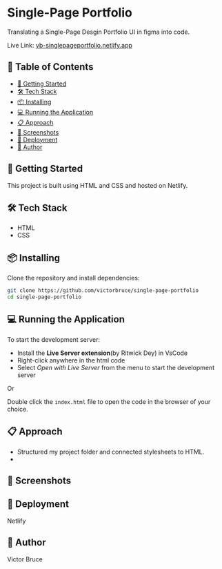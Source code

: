 # Single-Page Portfolio

Translating a Single-Page Desgin Portfolio UI in figma into code.

Live Link: [vb-singlepageportfolio.netlify.app](https://vb-singlepageportfolio.netlify.app/)

## 📌 Table of Contents

- [🚀 Getting Started](#-getting-started)
- [🛠️ Tech Stack](#-tech-stack)
- [📦 Installing](#-installing)
- [💻 Running the Application](#-running-the-application)
- [📋 Approach](#-approach)
- [📸 Screenshots](#-screenshots)
- [🚀 Deployment](#-deployment)
- [👤 Author](#-author)

## 🚀 Getting Started
This project is built using HTML and CSS and hosted on Netlify.

## 🛠️ Tech Stack
- HTML
- CSS

## 📦 Installing

Clone the repository and install dependencies:

```sh
git clone https://github.com/victorbruce/single-page-portfolio
cd single-page-portfolio
```

## 💻 Running the Application

To start the development server:

- Install the **Live Server extension**(by Ritwick Dey) in VsCode
- Right-click anywhere in the html code
- Select _Open with Live Server_ from the menu to start the development server

Or

Double click the `index.html` file to open the code in the browser of your choice.

## 📋 Approach

- Structured my project folder and connected stylesheets to HTML.
- 


## 📸 Screenshots


## 🚀 Deployment

Netlify

## 👤 Author

Victor Bruce